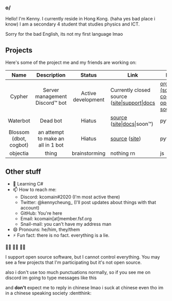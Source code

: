 ### o/
Hello! I'm Kenny. I currently reside in Hong Kong. (haha yes bad place i know) I am a secondary 4 student that studies physics and ICT.

Sorry for the bad English, its not my first language lmao

## Projects
Here's some of the project me and my friends are working on:

| Name | Description | Status|Link|Lang|
|:----:|:-----------:|:-----:|----|----|
|Cypher|Server management Discord:tm: bot|Active development|Currently closed source ([site](https://cypherbot.github.io/site)\|[support](https://discord.gg/JxUMeHq)\|[docs](https://cypherbot.github.io/docs/)|[org (some code are open sourced)](https://github.com/CypherBot))|Python|
|Waterbot|Dead bot|Hiatus|[source](https://github.com/waterbotdev/waterbot) ([site](https://waterbotdev.github.io)\|[docs](https://waterbotdev.github.io/docs)\|soon:tm:)|python
|Blossom (dbot, cogbot)|an attempt to make an all in 1 bot|Hiatus|[source](https://github.com/kcomain/dbot) ([site](https://kcomain.github.io/dbot))|python
|objectia|thing|brainstorming|nothing rn|js|

## Other stuff
- 🌱 Learning C#
- 📫 How to reach me: 
  - Discord: kcomain#2020  (I'm most active there)
  - Twitter: @kennycheung_  (I'll post updates about things with that account)
  - GitHub: You're here
  - Email: kcomain[at]member.fsf.org
  - Snail-mail: you can't have my address man
- 😄 Pronouns: he/him, they/them
- ⚡ Fun fact: there is no fact. everything is a lie.

:rainbow_flag: :rainbow_flag: :rainbow_flag:

I support open source software, but I cannot control everything. You may see a few projects that I'm participating but it's not open source.

also i don't use too much punctuations normally, so if you see me on discord im going to type messages like this

and **don't** expect me to reply in chinese lmao i suck at chinese even tho im in a chinese speaking society :dentthink:
